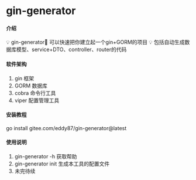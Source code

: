 # gin-generator

#### 介绍
💡 gin-generator🐔 可以快速把你建立起一个gin+GORM的项目
💡 包括自动生成数据库模型、service+DTO、controller、router的代码

#### 软件架构
1. gin 框架
2. GORM 数据库
3. cobra 命令行工具
4. viper 配置管理工具


#### 安装教程

go install gitee.com/eddy87/gin-generator@latest

#### 使用说明

1. gin-generator -h 获取帮助
2. gin-generator init 生成本工具的配置文件
3. 未完待续
